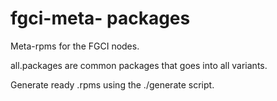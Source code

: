 # fgci-meta- packages
Meta-rpms for the FGCI nodes.

all.packages are common packages that goes into all variants.

Generate ready .rpms using the ./generate script.


